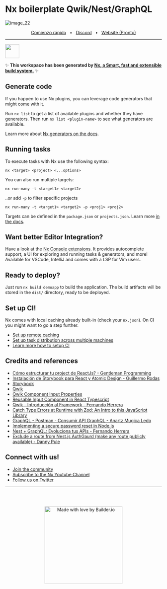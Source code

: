 # Nx boilerplate Qwik/Nest/GraphQL

![image_22](https://user-images.githubusercontent.com/10075532/227379966-f688681c-ea72-44e3-afb9-357b4c05178d.png)

<div align="center">
  <a href="https://github.com/Indie-Creator-Community/indie-creators-community/wiki/1-%C2%B7-Bienvenid@-%F0%9F%91%8B" target="_blank">Comienzo rápido</a>
  <span>&nbsp;&nbsp;•&nbsp;&nbsp;</span>
  <a href="https://discord.gg/77guznJ8mZ" target="_blank">Discord</a>
  <span>&nbsp;&nbsp;•&nbsp;&nbsp;</span>
  <a href="https://discord.gg/77guznJ8mZ" target="_blank">Website (Pronto)</a>
  <br />
</div>

---

<a alt="Nx logo" href="https://nx.dev" target="_blank" rel="noreferrer"><img src="https://raw.githubusercontent.com/nrwl/nx/master/images/nx-logo.png" width="45"></a>

✨ **This workspace has been generated by [Nx, a Smart, fast and extensible build system.](https://nx.dev)** ✨

## Generate code

If you happen to use Nx plugins, you can leverage code generators that might come with it.

Run `nx list` to get a list of available plugins and whether they have generators. Then run `nx list <plugin-name>` to see what generators are available.

Learn more about [Nx generators on the docs](https://nx.dev/plugin-features/use-code-generators).

## Running tasks

To execute tasks with Nx use the following syntax:

```
nx <target> <project> <...options>
```

You can also run multiple targets:

```
nx run-many -t <target1> <target2>
```

..or add `-p` to filter specific projects

```
nx run-many -t <target1> <target2> -p <proj1> <proj2>
```

Targets can be defined in the `package.json` or `projects.json`. Learn more [in the docs](https://nx.dev/core-features/run-tasks).

## Want better Editor Integration?

Have a look at the [Nx Console extensions](https://nx.dev/nx-console). It provides autocomplete support, a UI for exploring and running tasks & generators, and more! Available for VSCode, IntelliJ and comes with a LSP for Vim users.

## Ready to deploy?

Just run `nx build demoapp` to build the application. The build artifacts will be stored in the `dist/` directory, ready to be deployed.

## Set up CI!

Nx comes with local caching already built-in (check your `nx.json`). On CI you might want to go a step further.

- [Set up remote caching](https://nx.dev/core-features/share-your-cache)
- [Set up task distribution across multiple machines](https://nx.dev/core-features/distribute-task-execution)
- [Learn more how to setup CI](https://nx.dev/recipes/ci)

## Credits and references

- [Cómo estructurar tu project de ReactJs? - Gentleman Programming](https://youtu.be/5LqhlCd2_nE)
- [Instalación de Storybook para React y Atomic Design - Guillermo Rodas](https://youtu.be/zfxP2VvP_Dw)
- [Storybook](https://storybook.js.org/)
- [Qwik](https://qwik.builder.io/)
- [Qwik Component Input Properties](https://youtu.be/WzYiitK2oFc)
- [Reusable Input Component in React Typescript](https://www.codevertiser.com/reusable-input-component-react/)
- [Qwik - Introducción al Framework - Fernando Herrera](https://cursos.devtalles.com/courses/take/qwik-introduccion/lessons/45128667-como-funcionara-el-curso)
- [Catch Type Errors at Runtime with Zod: An Intro to this JavaScript Library](https://youtu.be/evX18f-n4AI)
- [GraphQL - Postman - Consumir API GraphQL - Anartz Mugica Ledo](https://youtu.be/eJgWbpiSyk4)
- [Implementing a secure password reset in Node.js](https://blog.logrocket.com/implementing-secure-password-reset-node-js/)
- [Nest + GraphQL: Evoluciona tus APIs - Fernando Herrera](https://www.udemy.com/course/nest-graphql/)
- [Exclude a route from Nest.js AuthGaurd (make any route publicly available) - Danny Pule](https://dev.to/dannypule/exclude-route-from-nest-js-authgaurd-h0)

## Connect with us!

- [Join the community](https://nx.dev/community)
- [Subscribe to the Nx Youtube Channel](https://www.youtube.com/@nxdevtools)
- [Follow us on Twitter](https://twitter.com/nxdevtools)

---

<br>
<br>
<p align="center">
   <a href="https://discord.gg/77guznJ8mZ">
      <picture>
         <source media="(prefers-color-scheme: dark)" srcset="https://github.com/Tech-Code1/My-CV/assets/61479618/d2ae7bab-5437-4fbd-a257-33734b303f6b">
         <img width="250" alt="Made with love by Builder.io" src="https://github.com/Tech-Code1/My-CV/assets/61479618/e2b47ff4-3b0a-46ef-9ef8-2698ca15757a">
       </picture>
   </a>
</p>
